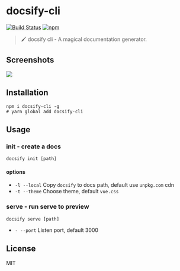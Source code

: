 # docsify-cli
[![Build Status](https://travis-ci.org/QingWei-Li/docsify-cli.svg?branch=master)](https://travis-ci.org/QingWei-Li/docsify-cli)
[![npm](https://img.shields.io/npm/v/docsify-cli.svg)](https://www.npmjs.com/package/docsify-cli)

> 🖌 docsify cli - A magical documentation generator.

## Screenshots
![](https://cloud.githubusercontent.com/assets/7565692/20603335/10bf80a0-b29c-11e6-93bb-5c3187f76edd.gif)

## Installation
```shell
npm i docsify-cli -g
# yarn global add docsify-cli
```


## Usage

### init - create a docs
```shell
docsify init [path]
```

#### options
- `-l --local` Copy `docsify` to docs path, default use `unpkg.com` cdn
- `-t --theme` Choose theme, default `vue.css`

### serve - run serve to preview
```shell
docsify serve [path]
```

- `- --port` Listen port, default 3000

## License
MIT
